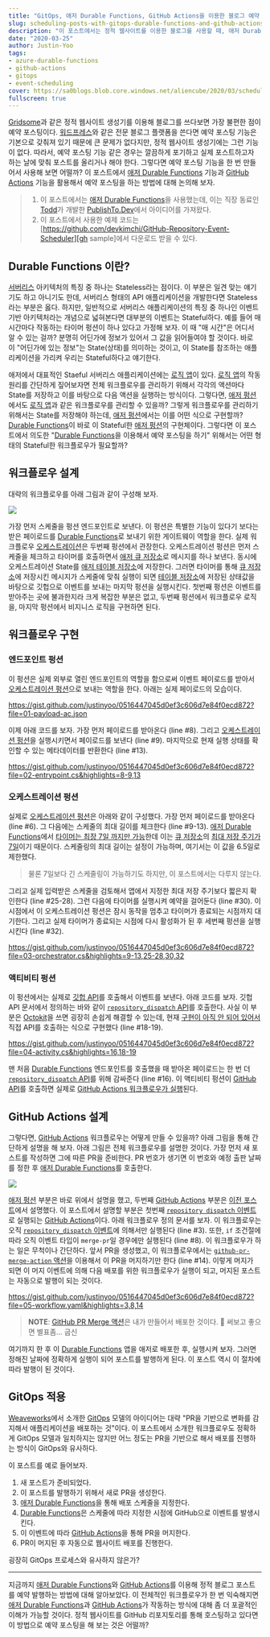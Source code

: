 ```yaml
---
title: "GitOps, 애저 Durable Functions, GitHub Actions을 이용한 블로그 예약 포스팅 구현"
slug: scheduling-posts-with-gitops-durable-functions-and-github-actions
description: "이 포스트에서는 정적 웹사이트를 이용한 블로그를 사용할 때, 애저 Durable Functions과 GitHub Actions를 이용해서 예약 포스팅을 하는 방법에 대해 알아봅니다."
date: "2020-03-25"
author: Justin-Yoo
tags:
- azure-durable-functions
- github-actions
- gitops
- event-scheduling
cover: https://sa0blogs.blob.core.windows.net/aliencube/2020/03/scheduling-posts-with-gitops-durable-functions-and-github-actions-00.png
fullscreen: true
---
```


[Gridsome][gridsome]과 같은 정적 웹사이트 생성기를 이용해 블로그를 쓰다보면 가장 불편한 점이 예약 포스팅이다. [워드프레스][wordpress]와 같은 전문 블로그 플랫폼을 쓴다면 예약 포스팅 기능은 기본으로 갖춰져 있기 때문에 큰 문제가 없다지만, 정적 웹사이트 생성기에는 그런 기능이 없다. 따라서, 예약 포스팅 기능 같은 경우는 깔끔하게 포기하고 실제 포스트하고자 하는 날에 맞춰 포스트를 올리거나 해야 한다. 그렇다면 예약 포스팅 기능을 한 번 만들어서 사용해 보면 어떨까? 이 포스트에서 [애저 Durable Functions][az func durable] 기능과 [GitHub Actions][gh actions] 기능을 활용해서 예약 포스팅을 하는 방법에 대해 논의해 보자.

> 1. 이 포스트에서는 [애저 Durable Functions][az func durable]을 사용했는데, 이는 직장 동료인 [Todd][todd]가 개발한 [PublishTo.Dev][todd publishtodev]에서 아이디어를 가져왔다.
> 2. 이 포스트에서 사용한 예제 코드는 [https://github.com/devkimchi/GitHub-Repository-Event-Scheduler][gh sample]에서 다운로드 받을 수 있다.


## Durable Functions 이란? ##

[서버리스][post serverless] 아키텍처의 특징 중 하나는 Stateless라는 점이다. 이 부분은 일견 맞는 얘기기도 하고 아니기도 한데, 서버리스 형태의 API 애플리케이션을 개발한다면 Stateless 라는 부분은 옳다. 하지만, 일반적으로 서버리스 애플리케이션의 특징 중 하나인 이벤트 기반 아키텍처라는 개념으로 넓혀본다면 대부분의 이벤트는 Stateful하다. 예를 들어 매 시간마다 작동하는 타이머 펑션이 하나 있다고 가정해 보자. 이 때 "매 시간"은 어디서 알 수 있는 걸까? 분명히 어딘가에 정보가 있어서 그 값을 읽어들여야 할 것이다. 바로 이 "어딘가에 있는 정보"는 State(상태)를 의미하는 것이고, 이 State를 참조하는 애플리케이션을 가리켜 우리는 Stateful하다고 얘기한다.

애저에서 대표적인 Staeful 서버리스 애플리케이션에는 [로직 앱][az logapp]이 있다. [로직 앱][az logapp]의 작동 원리를 간단하게 짚어보자면 전체 워크플로우를 관리하기 위해서 각각의 액션마다 State를 저장하고 이를 바탕으로 다음 액션을 실행하는 방식이다. 그렇다면, [애저 펑션][az func]에서도 [로직 앱][az logapp]과 같은 워크플로우를 관리할 수 있을까? 그렇게 워크플로우를 관리하기 위해서는 State를 저장해야 하는데, [애저 펑션][az func]에서는 이를 어떤 식으로 구현할까? [Durable Functions][az func durable]이 바로 이 Stateful한 [애저 펑션][az func]의 구현체이다. 그렇다면 이 포스트에서 의도한 "[Durable Functions][az func durable]을 이용해서 예약 포스팅을 하기" 위해서는 어떤 형태의 Stateful한 워크플로우가 필요할까?


## 워크플로우 설계 ##

대략의 워크플로우를 아래 그림과 같이 구성해 보자.

![][image-01]

가장 먼저 스케줄을 펑션 엔드포인트로 보낸다. 이 펑션은 특별한 기능이 있다기 보다는 받은 페이로드를 [Durable Functions][az func durable]로 보내기 위한 게이트웨이 역할을 한다. 실제 워크플로우 [오케스트레이션][az func durable orchestrations]은 두번째 펑션에서 관장한다. 오케스트레이션 펑션은 먼저 스케줄을 체크하고 타이머를 호출하면서 [애저 큐 저장소][az storage queue]로 메시지를 하나 보낸다. 동시에 오케스트레이션 State를 [애저 테이블 저장소][az storage table]에 저장한다. 그러면 타이머를 통해 [큐 저장소][az storage queue]에 저장시킨 메시지가 스케줄에 맞춰 실행이 되면 [테이블 저장소][az storage table]에 저장된 상태값을 바탕으로 깃헙으로 이벤트를 보내는 마지막 펑션을 실행시킨다. 첫번째 펑션은 이벤트를 받아주는 곳에 불과한지라 크게 복잡한 부분은 없고, 두번째 펑션에서 워크플로우 로직을, 마지막 펑션에서 비지니스 로직을 구현하면 된다.


## 워크플로우 구현 ##

### 엔드포인트 펑션 ###

이 펑션은 실제 외부로 열린 엔드포인트의 역할을 함으로써 이벤트 페이로드를 받아서 [오케스트레이션 펑션][az func durable orchestrations]으로 보내는 역할을 한다. 아래는 실제 페이로드의 모습이다.

https://gist.github.com/justinyoo/0516447045d0ef3c606d7e84f0ecd872?file=01-payload-ac.json

이제 아래 코드를 보자. 가장 먼저 페이로드를 받아온다 (line #8). 그리고 [오케스트레이션 펑션][az func durable orchestrations]을 실행시키면서 페이로드를 보낸다 (line #9). 마지막으로 현재 실행 상태를 확인할 수 있는 메타데이터를 반환한다 (line #13).

https://gist.github.com/justinyoo/0516447045d0ef3c606d7e84f0ecd872?file=02-entrypoint.cs&highlights=8-9,13


### 오케스트레이션 펑션 ###

실제로 [오케스트레이션 펑션][az func durable orchestrations]은 아래와 같이 구성했다. 가장 먼저 페이로드를 받아온다 (line #6). 그 다음에는 스케줄의 최대 길이를 체크한다 (line #9-13). [애저 Durable Functions][az func durable]에서 [타이머는 최장 7일 까지만 가능][az func durable timer limitations]한데 이는 [큐 저장소][az storage queue]의 [최대 저장 주기가 7일][az storage queue lifespan]이기 때문이다. 스케줄링의 최대 길이는 설정이 가능하며, 여기서는 이 값을 6.5일로 제한했다.

> 물론 7일보다 긴 스케줄링이 가능하기도 하지만, 이 포스트에서는 다루지 않는다.

그리고 실제 입력받은 스케줄을 검토해서 앱에서 지정한 최대 저장 주기보다 짧은지 확인한다 (line #25-28). 그런 다음에 타이머를 실행시켜 예약을 걸어둔다 (line #30). 이 시점에서 이 오케스트레이션 펑션은 잠시 동작을 멈추고 타이머가 종료되는 시점까지 대기한다. 그리고 실제 타이머가 종료되는 시점에 다시 활성화가 된 후 세번째 펑션을 실행시킨다 (line #32).

https://gist.github.com/justinyoo/0516447045d0ef3c606d7e84f0ecd872?file=03-orchestrator.cs&highlights=9-13,25-28,30,32


### 액티비티 펑션 ###

이 펑션에서는 실제로 [깃헙 API][gh api]를 호출해서 이벤트를 보낸다. 아래 코드를 보자. 깃헙 API 문서에서 정의하는 바와 같이 [`repository_dispatch` API][gh api repository dispatch]를 호출한다. 사실 이 부분은 [Octokit][octokit]을 쓰면 굉장히 손쉽게 해결할 수 있는데, 현재 [구현이 아직 안 되어 있어서][octokit issue] 직접 API를 호출하는 식으로 구현했다 (line #18-19).

https://gist.github.com/justinyoo/0516447045d0ef3c606d7e84f0ecd872?file=04-activity.cs&highlights=16,18-19

맨 처음 [Durable Functions][az func durable] 엔드포인트를 호출했을 때 받아온 페이로드는 한 번 더 [`repository_dispatch` API][gh api repository dispatch]를 위해 감싸준다 (line #16). 이 액티비티 펑션이 [GitHub API][gh api]를 호출하면 실제로 [GitHub Actions 워크플로우가 실행][gh actions repository dispatch]된다.


## GitHub Actions 설계 ##

그렇다면, [GitHub Actions][gh actions] 워크플로우는 어떻게 만들 수 있을까? 아래 그림을 통해 간단하게 설명을 해 보자. 아래 그림은 전체 워크플로우를 설명한 것이다. 가장 먼저 새 포스트를 작성하면 그에 따른 PR을 준비한다. PR 번호가 생기면 이 번호와 예정 출판 날짜를 정한 후 [애저 Durable Functions][az func durable]를 호출한다.

![][image-02]

[애저 펑션][az func] 부분은 바로 위에서 설명을 했고, 두번째 [GitHub Actions][gh actions] 부분은 [이전 포스트][post prev]에서 설명했다. 이 포스트에서 설명할 부분은 첫번째 [`repository dispatch` 이벤트][gh actions repository dispatch]로 실행되는 [GitHub Actions][gh actions]이다. 아래 워크플로우 정의 문서를 보자. 이 워크플로우는 오직 [`repository_dispatch` 이벤트][gh actions repository dispatch]에 의해서만 실행된다 (line #3). 또한, `if` 조건절에 따라 오직 이벤트 타입이 `merge-pr`일 경우에만 실행된다 (line #8). 이 워크플로우가 하는 일은 무척이나 간단하다. 앞서 PR을 생성했고, 이 워크플로우에서는 [`github-pr-merge-action` 액션][gh actions merge]을 이용해서 이 PR을 머지하기만 한다 (line #14). 이렇게 머지가 되면 이 머지 이벤트에 의해 다음 배포를 위한 워크플로우가 실행이 되고, 머지된 포스트는 자동으로 발행이 되는 것이다.

https://gist.github.com/justinyoo/0516447045d0ef3c606d7e84f0ecd872?file=05-workflow.yaml&highlights=3,8,14

> **NOTE**: [GitHub PR Merge 액션][gh actions merge]은 내가 만들어서 배포한 것이다. 🙈 써보고 좋으면 별표좀... 굽신

여기까지 한 후 이 [Durable Functions][az func durable] 앱을 애저로 배포한 후, 실행시켜 보자. 그러면 정해진 날짜에 정확하게 실행이 되어 포스트를 발행하게 된다. 이 포스트 역시 이 절차에 따라 발행이 된 것이다.


## GitOps 적용 ##

[Weaveworks][weaveworks]에서 소개한 [GitOps][weaveworks gitops] 모델의 아이디어는 대략 "PR을 기반으로 변화를 감지해서 애플리케이션을 배포하는 것"이다. 이 포스트에서 소개한 워크플로우도 정확하게 GitOps 모델과 일치하지는 않지만 어느 정도는 PR을 기반으로 해서 배포를 진행하는 방식이 GitOps와 유사하다.

이 포스트를 예로 들어보자.

1. 새 포스트가 준비되었다.
2. 이 포스트를 발행하기 위해서 새로 PR을 생성한다.
3. [애저 Durable Functions][az func durable]을 통해 배포 스케줄을 지정한다.
4. [Durable Functions][az func durable]은 스케줄에 따라 지정한 시점에 GitHub으로 이벤트를 발생시킨다.
5. 이 이벤트에 따라 [GitHub Actions][gh actions]을 통해 PR을 머지한다.
6. PR이 머지된 후 자동으로 웹사이트 배포를 진행한다.

굉장히 GitOps 프로세스와 유사하지 않은가?

---

지금까지 [애저 Durable Functions][az func durable]와 [GitHub Actions][gh actions]를 이용해 정적 블로그 포스트를 예약 발행하는 방법에 대해 알아보았다. 이 전체적인 워크플로우가 한 번 익숙해지면 [애저 Durable Functions][az func durable]과 [GitHub Actions][gh actions]가 작동하는 방식에 대해 좀 더 포괄적인 이해가 가능할 것이다. 정적 웹사이트를 GitHub 리포지토리를 통해 호스팅하고 있다면 이 방법으로 예약 포스팅을 해 보는 것은 어떨까?


[image-01]: https://sa0blogs.blob.core.windows.net/aliencube/2020/03/scheduling-posts-with-gitops-durable-functions-and-github-actions-01.png
[image-02]: https://sa0blogs.blob.core.windows.net/aliencube/2020/03/scheduling-posts-with-gitops-durable-functions-and-github-actions-02.png

[post serverless]: https://blog.aliencube.org/ko/2016/06/23/serverless-architectures/
[post prev]: https://blog.aliencube.org/ko/2020/01/03/migrating-wordpress-to-gridsome-on-netlify-through-github-actions/

[todd]: https://twitter.com/toddanglin
[todd publishtodev]: https://www.publishto.dev/

[gh sample]: https://github.com/devkimchi/GitHub-Repository-Event-Scheduler
[gh actions]: https://github.com/features/actions
[gh actions repository dispatch]: https://help.github.com/en/actions/reference/events-that-trigger-workflows#external-events-repository_dispatch
[gh actions merge]: https://github.com/marketplace/actions/github-pr-merge-generic
[gh api]: https://developer.github.com/v3/
[gh api repository dispatch]: https://developer.github.com/v3/repos/#create-a-repository-dispatch-event

[az logapp]: https://docs.microsoft.com/ko-kr/azure/logic-apps/logic-apps-overview?WT.mc_id=aliencubeorg-blog-juyoo
[az func]: https://docs.microsoft.com/ko-kr/azure/azure-functions/functions-overview?WT.mc_id=aliencubeorg-blog-juyoo
[az func durable]: https://docs.microsoft.com/ko-kr/azure/azure-functions/durable/durable-functions-overview?tabs=csharp&WT.mc_id=aliencubeorg-blog-juyoo
[az func durable orchestrations]: https://docs.microsoft.com/ko-kr/azure/azure-functions/durable/durable-functions-orchestrations?tabs=csharp&WT.mc_id=aliencubeorg-blog-juyoo
[az func durable timer limitations]: https://docs.microsoft.com/ko-kr/azure/azure-functions/durable/durable-functions-timers?tabs=csharp&WT.mc_id=aliencubeorg-blog-juyoo#timer-limitations

[az storage table]: https://docs.microsoft.com/ko-kr/azure/storage/tables/table-storage-overview?WT.mc_id=aliencubeorg-blog-juyoo
[az storage queue]: https://docs.microsoft.com/ko-kr/azure/storage/queues/storage-queues-introduction?WT.mc_id=aliencubeorg-blog-juyoo
[az storage queue lifespan]: https://github.com/Azure/azure-functions-durable-extension/issues/14

[octokit]: https://github.com/octokit/octokit.net
[octokit issue]: https://github.com/octokit/octokit.net/issues/2100

[gridsome]: https://gridsome.org/
[wordpress]: https://wordpress.org/
[devto]: https://dev.to/

[weaveworks]: https://www.weave.works/
[weaveworks gitops]: https://www.weave.works/blog/gitops-operations-by-pull-request
